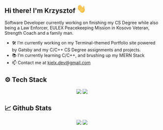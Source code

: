## Hi there! I'm Krzysztof <img src="https://raw.githubusercontent.com/Kielx/Kielx/main/wave.gif" width="30px">
Software Developer currently working on finishing my CS Degree while also being a Law Enforcer, EULEX Peacekeeping Mission in Kosovo Veteran, Strength Coach and a family man.

- 🛠️ I’m currently working on my Terminal-themed Portfolio site powered by Gatsby and my C/C++ CS Degree assignments and projects.
- 📚 I’m currently learning C/C++, and brushing up my MERN Stack
- 📫 Contact me at kielx.dev@gmail.com


## ⚙️ Tech Stack
<p align="center">
<img src="https://img.shields.io/badge/OS-LINUX-informational?style=flat&logo=arch-linux&logoColor=white&color=333"></img>
<img src="https://img.shields.io/badge/EDITOR-VSCODE-informational?style=flat&logo=arch-linux&logoColor=white&color=333"></img>
</p>

##  📈 Github Stats

<p align="center">
<img src="https://github-readme-stats.vercel.app/api/top-langs/?username=kielx&layout=compact&langs_count=3"></img>
<img src="https://github-readme-stats.vercel.app/api?username=kielx&count_private=true&show_icons=true"></img>
</p>

<!--
**Kielx/Kielx** is a ✨ _special_ ✨ repository because its `README.md` (this file) appears on your GitHub profile.

Here are some ideas to get you started:

- 🔭 I’m currently working on ...
- 🌱 I’m currently learning ...
- 👯 I’m looking to collaborate on ...
- 🤔 I’m looking for help with ...
- 💬 Ask me about ...
- 📫 How to reach me: ...
- 😄 Pronouns: ...
- ⚡ Fun fact: ...
-->
<!--stackedit_data:
eyJoaXN0b3J5IjpbLTE0MDgyOTY5NDUsLTE1OTkxMTgzNzUsLT
ExNjI0NDIsNzQ1NzIyODg0LDQ1MDQwNjg4NiwzNDcxODQxNyw2
MzUzNTU2NjhdfQ==
-->
